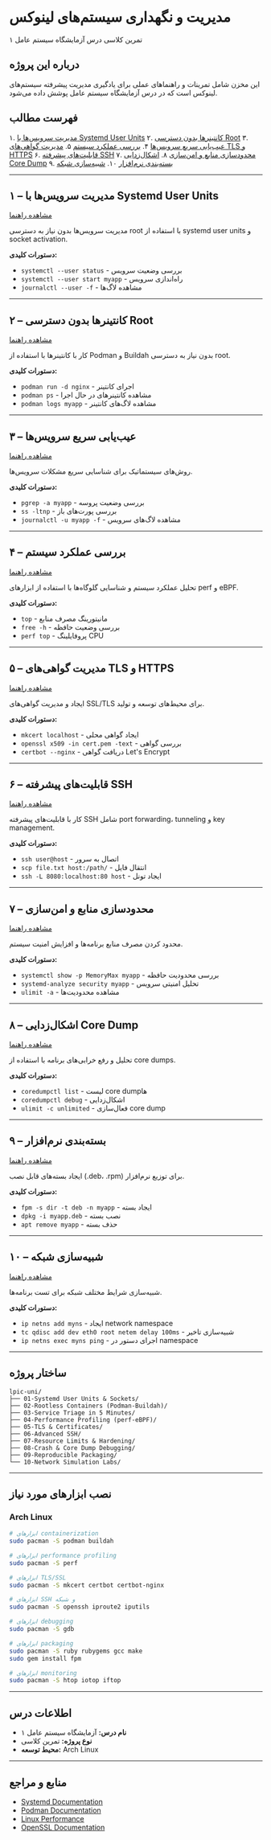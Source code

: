 # مدیریت و نگهداری سیستم‌های لینوکس
تمرین کلاسی درس آزمایشگاه سیستم عامل ۱

## درباره این پروژه
این مخزن شامل تمرینات و راهنماهای عملی برای یادگیری مدیریت پیشرفته سیستم‌های لینوکس است که در درس آزمایشگاه سیستم عامل پوشش داده می‌شود.

## فهرست مطالب
۱. [مدیریت سرویس‌ها با Systemd User Units](#۱--مدیریت-سرویسها-با-systemd-user-units)
۲. [کانتینرها بدون دسترسی Root](#۲--کانتینرها-بدون-دسترسی-root)
۳. [عیب‌یابی سریع سرویس‌ها](#۳--عیبیابی-سریع-سرویسها)
۴. [بررسی عملکرد سیستم](#۴--بررسی-عملکرد-سیستم)
۵. [مدیریت گواهی‌های TLS و HTTPS](#۵--مدیریت-گواهیهای-tls-و-https)
۶. [قابلیت‌های پیشرفته SSH](#۶--قابلیتهای-پیشرفته-ssh)
۷. [محدودسازی منابع و امن‌سازی](#۷--محدودسازی-منابع-و-امنسازی)
۸. [اشکال‌زدایی Core Dump](#۸--اشکالزدایی-core-dump)
۹. [بسته‌بندی نرم‌افزار](#۹--بستهبندی-نرمافزار)
۱۰. [شبیه‌سازی شبکه](#۱۰--شبیهسازی-شبکه)

---

## ۱ – مدیریت سرویس‌ها با Systemd User Units
[مشاهده راهنما](./01-Systemd%20User%20Units%20%26%20Sockets/README.md)

مدیریت سرویس‌ها بدون نیاز به دسترسی root با استفاده از systemd user units و socket activation.

**دستورات کلیدی:**
- `systemctl --user status` - بررسی وضعیت سرویس
- `systemctl --user start myapp` - راه‌اندازی سرویس
- `journalctl --user -f` - مشاهده لاگ‌ها

---

## ۲ – کانتینرها بدون دسترسی Root
[مشاهده راهنما](./02-Rootless%20Containers%20%28Podman-Buildah%29/README.md)

کار با کانتینرها با استفاده از Podman و Buildah بدون نیاز به دسترسی root.

**دستورات کلیدی:**
- `podman run -d nginx` - اجرای کانتینر
- `podman ps` - مشاهده کانتینرهای در حال اجرا
- `podman logs myapp` - مشاهده لاگ‌های کانتینر

---

## ۳ – عیب‌یابی سریع سرویس‌ها
[مشاهده راهنما](./03-Service%20Triage%20in%205%20Minutes/README.md)

روش‌های سیستماتیک برای شناسایی سریع مشکلات سرویس‌ها.

**دستورات کلیدی:**
- `pgrep -a myapp` - بررسی وضعیت پروسه
- `ss -ltnp` - بررسی پورت‌های باز
- `journalctl -u myapp -f` - مشاهده لاگ‌های سرویس

---

## ۴ – بررسی عملکرد سیستم
[مشاهده راهنما](./04-Performance%20Profiling%20%28perf-eBPF%29/README.md)

تحلیل عملکرد سیستم و شناسایی گلوگاه‌ها با استفاده از ابزارهای perf و eBPF.

**دستورات کلیدی:**
- `top` - مانیتورینگ مصرف منابع
- `free -h` - بررسی وضعیت حافظه
- `perf top` - پروفایلینگ CPU

---

## ۵ – مدیریت گواهی‌های TLS و HTTPS
[مشاهده راهنما](./05-TLS%20%26%20Certificates/README.md)

ایجاد و مدیریت گواهی‌های SSL/TLS برای محیط‌های توسعه و تولید.

**دستورات کلیدی:**
- `mkcert localhost` - ایجاد گواهی محلی
- `openssl x509 -in cert.pem -text` - بررسی گواهی
- `certbot --nginx` - دریافت گواهی Let's Encrypt

---

## ۶ – قابلیت‌های پیشرفته SSH
[مشاهده راهنما](./06-Advanced%20SSH/README.md)

کار با قابلیت‌های پیشرفته SSH شامل port forwarding، tunneling و key management.

**دستورات کلیدی:**
- `ssh user@host` - اتصال به سرور
- `scp file.txt host:/path/` - انتقال فایل
- `ssh -L 8080:localhost:80 host` - ایجاد تونل

---

## ۷ – محدودسازی منابع و امن‌سازی
[مشاهده راهنما](./07-Resource%20Limits%20%26%20Hardening/README.md)

محدود کردن مصرف منابع برنامه‌ها و افزایش امنیت سیستم.

**دستورات کلیدی:**
- `systemctl show -p MemoryMax myapp` - بررسی محدودیت حافظه
- `systemd-analyze security myapp` - تحلیل امنیتی سرویس
- `ulimit -a` - مشاهده محدودیت‌ها

---

## ۸ – اشکال‌زدایی Core Dump
[مشاهده راهنما](./08-Crash%20%26%20Core%20Dump%20Debugging/README.md)

تحلیل و رفع خرابی‌های برنامه با استفاده از core dumps.

**دستورات کلیدی:**
- `coredumpctl list` - لیست core dumpها
- `coredumpctl debug` - اشکال‌زدایی
- `ulimit -c unlimited` - فعال‌سازی core dump

---

## ۹ – بسته‌بندی نرم‌افزار
[مشاهده راهنما](./09-Reproducible%20Packaging/README.md)

ایجاد بسته‌های قابل نصب (.deb، .rpm) برای توزیع نرم‌افزار.

**دستورات کلیدی:**
- `fpm -s dir -t deb -n myapp` - ایجاد بسته
- `dpkg -i myapp.deb` - نصب بسته
- `apt remove myapp` - حذف بسته

---

## ۱۰ – شبیه‌سازی شبکه
[مشاهده راهنما](./10-Network%20Simulation%20Labs/README.md)

شبیه‌سازی شرایط مختلف شبکه برای تست برنامه‌ها.

**دستورات کلیدی:**
- `ip netns add myns` - ایجاد network namespace
- `tc qdisc add dev eth0 root netem delay 100ms` - شبیه‌سازی تاخیر
- `ip netns exec myns ping` - اجرای دستور در namespace

---

## ساختار پروژه

```
lpic-uni/
├── 01-Systemd User Units & Sockets/
├── 02-Rootless Containers (Podman-Buildah)/
├── 03-Service Triage in 5 Minutes/
├── 04-Performance Profiling (perf-eBPF)/
├── 05-TLS & Certificates/
├── 06-Advanced SSH/
├── 07-Resource Limits & Hardening/
├── 08-Crash & Core Dump Debugging/
├── 09-Reproducible Packaging/
└── 10-Network Simulation Labs/
```

---

## نصب ابزارهای مورد نیاز

### Arch Linux

```bash
# ابزارهای containerization
sudo pacman -S podman buildah

# ابزارهای performance profiling
sudo pacman -S perf

# ابزارهای TLS/SSL
sudo pacman -S mkcert certbot certbot-nginx

# ابزارهای SSH و شبکه
sudo pacman -S openssh iproute2 iputils

# ابزارهای debugging
sudo pacman -S gdb

# ابزارهای packaging
sudo pacman -S ruby rubygems gcc make
sudo gem install fpm

# ابزارهای monitoring
sudo pacman -S htop iotop iftop
```

---

## اطلاعات درس

- **نام درس:** آزمایشگاه سیستم عامل ۱
- **نوع پروژه:** تمرین کلاسی
- **محیط توسعه:** Arch Linux

---

## منابع و مراجع

- [Systemd Documentation](https://www.freedesktop.org/wiki/Software/systemd/)
- [Podman Documentation](https://docs.podman.io/)
- [Linux Performance](http://www.brendangregg.com/linuxperf.html)
- [OpenSSL Documentation](https://www.openssl.org/docs/)
